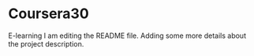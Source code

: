 # Coursera30
E-learning
I am editing the README file. Adding some more details about the project description.

